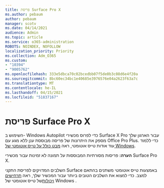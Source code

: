 ```yaml
---
title: פריסת Surface Pro X
ms.author: pebaum
author: pebaum
manager: scotv
ms.date: 04/14/2021
audience: Admin
ms.topic: article
ms.service: o365-administration
ROBOTS: NOINDEX, NOFOLLOW
localization_priority: Priority
ms.collection: Adm_O365
ms.custom:
- "10394"
- "9005762"
ms.openlocfilehash: 333e5dbca70c02bcedbb07f5de0b3c08d6e4f20a
ms.sourcegitcommit: 8bc60ec34bc1e40685e3976576e04a2623f63a7c
ms.translationtype: MT
ms.contentlocale: he-IL
ms.lasthandoff: 04/15/2021
ms.locfileid: "51837167"
---
```

# <a name="deploy-surface-pro-x"></a>פריסת Surface Pro X

השימוש ב- Windows Autopilot כדי לפרוס מכשירי Surface X Pro עבור הארגון שלך מספק את היתרונות של פריסה מבוססת ענן ללא מגע עם Office Pro Plus. כדי ללמוד עוד אודות טייס אוטומטי, ראה [מבט כולל על טייס אוטומטי של Windows](https://docs.microsoft.com/mem/autopilot/windows-autopilot).

**הערה:** פריסות מסורתיות המבוססות על תמונה לא זמינות עבור מכשירי Surface Pro X.

השלבים המדויקים לפריסת התקני Surface באמצעות טייס אוטומטי משתנים בהתאם למצב. כדי למצוא את השלבים הטובים ביותר עבור המכשיר שלך, ראה [תרחישים ויכולות](https://docs.microsoft.com/mem/autopilot/windows-autopilot-scenarios)של טייס אוטומטי של Windows .

